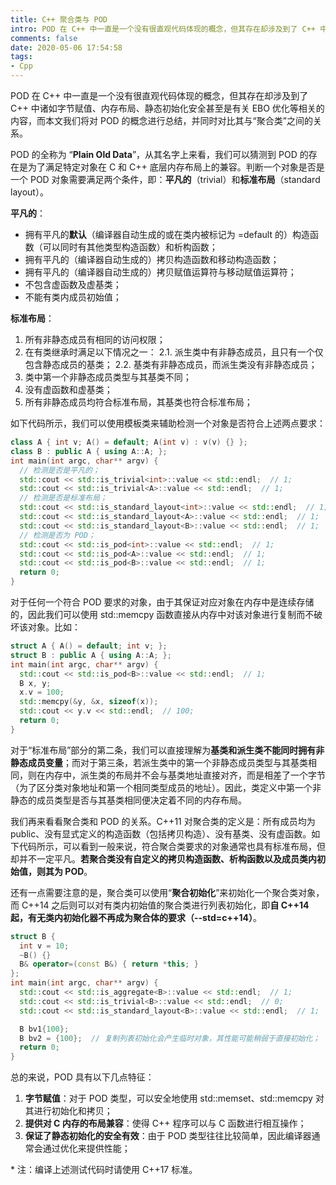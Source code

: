 ```yaml
---
title: C++ 聚合类与 POD
intro: POD 在 C++ 中一直是一个没有很直观代码体现的概念，但其存在却涉及到了 C++ 中诸如字节赋值、内存布局、静态初始化安全甚至是有关 EBO 优化等相关的内容，而本文我们将对 POD 的概念进行总结，并同时对比其与“聚合类”之间的关系。
comments: false
date: 2020-05-06 17:54:58
tags:
- Cpp
---
```


POD 在 C++ 中一直是一个没有很直观代码体现的概念，但其存在却涉及到了 C++ 中诸如字节赋值、内存布局、静态初始化安全甚至是有关 EBO 优化等相关的内容，而本文我们将对 POD 的概念进行总结，并同时对比其与“聚合类”之间的关系。

POD 的全称为 “**Plain Old Data**”，从其名字上来看，我们可以猜测到 POD 的存在是为了满足特定对象在 C 和 C++ 底层内存布局上的兼容。判断一个对象是否是一个 POD 对象需要满足两个条件，即：**平凡的**（trivial）和**标准布局**（standard layout）。

**平凡的**：
* 拥有平凡的**默认**（编译器自动生成的或在类内被标记为 =default 的）构造函数（可以同时有其他类型构造函数）和析构函数；
* 拥有平凡的（编译器自动生成的）拷贝构造函数和移动构造函数；
* 拥有平凡的（编译器自动生成的）拷贝赋值运算符与移动赋值运算符；
* 不包含虚函数及虚基类；
* 不能有类内成员初始值；

**标准布局**：
1. 所有非静态成员有相同的访问权限；
2. 在有类继承时满足以下情况之一：
  2.1. 派生类中有非静态成员，且只有一个仅包含静态成员的基类；
  2.2. 基类有非静态成员，而派生类没有非静态成员；
3. 类中第一个非静态成员类型与其基类不同；
4. 没有虚函数和虚基类；
5. 所有非静态成员均符合标准布局，其基类也符合标准布局；

如下代码所示，我们可以使用模板类来辅助检测一个对象是否符合上述两点要求：

```cpp
class A { int v; A() = default; A(int v) : v(v) {} };
class B : public A { using A::A; };
int main(int argc, char** argv) {
  // 检测是否是平凡的；
  std::cout << std::is_trivial<int>::value << std::endl;  // 1;
  std::cout << std::is_trivial<A>::value << std::endl;  // 1;
  // 检测是否是标准布局；
  std::cout << std::is_standard_layout<int>::value << std::endl;  // 1;
  std::cout << std::is_standard_layout<A>::value << std::endl;  // 1;
  std::cout << std::is_standard_layout<B>::value << std::endl;  // 1;
  // 检测是否为 POD；
  std::cout << std::is_pod<int>::value << std::endl;  // 1;
  std::cout << std::is_pod<A>::value << std::endl;  // 1;
  std::cout << std::is_pod<B>::value << std::endl;  // 1;
  return 0;
}
```

对于任何一个符合 POD 要求的对象，由于其保证对应对象在内存中是连续存储的，因此我们可以使用 std::memcpy 函数直接从内存中对该对象进行复制而不破坏该对象。比如：

```cpp
struct A { A() = default; int v; };
struct B : public A { using A::A; };
int main(int argc, char** argv) {
  std::cout << std::is_pod<B>::value << std::endl;  // 1;
  B x, y;
  x.v = 100;
  std::memcpy(&y, &x, sizeof(x));
  std::cout << y.v << std::endl;  // 100;
  return 0;
}
```

对于“标准布局”部分的第二条，我们可以直接理解为**基类和派生类不能同时拥有非静态成员变量**；而对于第三条，若派生类中的第一个非静态成员类型与其基类相同，则在内存中，派生类的布局并不会与基类地址直接对齐，而是相差了一个字节（为了区分类对象地址和第一个相同类型成员的地址）。因此，类定义中第一个非静态的成员类型是否与其基类相同便决定着不同的内存布局。

我们再来看看聚合类和 POD 的关系。C++11 对聚合类的定义是：所有成员均为 public、没有显式定义的构造函数（包括拷贝构造）、没有基类、没有虚函数。如下代码所示，可以看到一般来说，符合聚合类要求的对象通常也具有标准布局，但却并不一定平凡。**若聚合类没有自定义的拷贝构造函数、析构函数以及成员类内初始值，则其为 POD**。

还有一点需要注意的是，聚合类可以使用“**聚合初始化**”来初始化一个聚合类对象，而 C++14 之后则可以对有类内初始值的聚合类进行列表初始化，即**自 C++14 起，有无类内初始化器不再成为聚合体的要求（--std=c++14）**。

```cpp
struct B {
  int v = 10;
  ~B() {}
  B& operator=(const B&) { return *this; }
};
int main(int argc, char** argv) {
  std::cout << std::is_aggregate<B>::value << std::endl;  // 1;
  std::cout << std::is_trivial<B>::value << std::endl;  // 0;
  std::cout << std::is_standard_layout<B>::value << std::endl;  // 1;

  B bv1{100};
  B bv2 = {100};  // 复制列表初始化会产生临时对象，其性能可能稍弱于直接初始化；
  return 0;
}
```

总的来说，POD 具有以下几点特征：
1. **字节赋值**：对于 POD 类型，可以安全地使用 std::memset、std::memcpy 对其进行初始化和拷贝；
2. **提供对 C 内存的布局兼容**：使得 C++ 程序可以与 C 函数进行相互操作；
3. **保证了静态初始化的安全有效**：由于 POD 类型往往比较简单，因此编译器通常会通过优化来提供性能；

\* 注：编译上述测试代码时请使用 C++17 标准。
